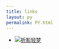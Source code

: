```yaml
---
title: links
layout: py
permalink: PY.html
---
```


- [![折影轻梦](https://avatar.mixcm.com/github/nexmoe)](https://nexmoe.com/ "折影轻梦")